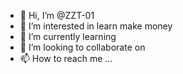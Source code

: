 - 👋 Hi, I’m @ZZT-01
- 👀 I’m interested in learn make money
- 🌱 I’m currently learning 
- 💞️ I’m looking to collaborate on 
- 📫 How to reach me ...

<!---
ZZT-01/ZZT-01 is a ✨ special ✨ repository because its `README.md` (this file) appears on your GitHub profile.
You can click the Preview link to take a look at your changes.
--->
